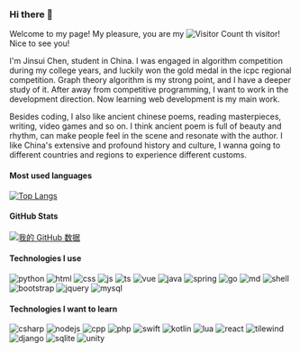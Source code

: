 ### Hi there 👋

Welcome to my page! My pleasure, you are my ![Visitor Count](https://profile-counter.glitch.me/jinsuichen/count.svg) th visitor! Nice to see you!

I'm Jinsui Chen, student in China. I was engaged in algorithm competition during my college years, and luckily won the gold medal in the icpc regional competition. Graph theory algorithm is my strong point, and I have a deeper study of it. After away from competitive programming, I want to work in the development direction. Now learning web development is my main work.

Besides coding, I also like ancient chinese poems, reading masterpieces, writing, video games and so on. I think ancient poem is full of beauty and rhythm, can make people feel in the scene and resonate with the author. I like China's extensive and profound history and culture, I wanna going to different countries and regions to experience different customs.

#### Most used languages

[![Top Langs](https://github-readme-stats.vercel.app/api/top-langs/?username=jinsuichen&layout=compact)](https://github.com/jinsuichen/github-readme-stats)

#### GitHub Stats

[![我的 GitHub 数据](https://github-readme-stats.vercel.app/api?username=jinsuichen)]()



#### Technologies I use


![python](https://img.shields.io/badge/Python-3776AB?style=for-the-badge&logo=python&logoColor=white)
![html](https://img.shields.io/badge/HTML-239120?style=for-the-badge&logo=html5&logoColor=white)
![css](https://img.shields.io/badge/CSS-239120?&style=for-the-badge&logo=css3&logoColor=white)
![js](https://img.shields.io/badge/JavaScript-F7DF1E?style=for-the-badge&logo=javascript&logoColor=black)
![ts](https://img.shields.io/badge/TypeScript-007ACC?style=for-the-badge&logo=typescript&logoColor=white)
![vue](https://img.shields.io/badge/Vue.js-35495E?style=for-the-badge&logo=vue.js&logoColor=4FC08D)
![java](https://img.shields.io/badge/Java-ED8B00?style=for-the-badge&logo=java&logoColor=white)
![spring](https://img.shields.io/badge/Spring-6DB33F?style=for-the-badge&logo=spring&logoColor=white)
![go](https://img.shields.io/badge/Go-00ADD8?style=for-the-badge&logo=go&logoColor=white)
![md](https://img.shields.io/badge/Markdown-000000?style=for-the-badge&logo=markdown&logoColor=white)
![shell](https://img.shields.io/badge/Shell_Script-121011?style=for-the-badge&logo=gnu-bash&logoColor=white)
![bootstrap](https://img.shields.io/badge/Bootstrap-563D7C?style=for-the-badge&logo=bootstrap&logoColor=white)
![jquery](https://img.shields.io/badge/jQuery-0769AD?style=for-the-badge&logo=jquery&logoColor=white)
![mysql](https://img.shields.io/badge/MySQL-00000F?style=for-the-badge&logo=mysql&logoColor=white)

#### Technologies I want to learn

![csharp](https://img.shields.io/badge/C%23-239120?style=for-the-badge&logo=c-sharp&logoColor=white)
![nodejs](https://img.shields.io/badge/Node.js-43853D?style=for-the-badge&logo=node.js&logoColor=white)
![cpp](https://img.shields.io/badge/C%2B%2B-00599C?style=for-the-badge&logo=c%2B%2B&logoColor=white)
![php](https://img.shields.io/badge/PHP-777BB4?style=for-the-badge&logo=php&logoColor=white)
![swift](https://img.shields.io/badge/Swift-FA7343?style=for-the-badge&logo=swift&logoColor=white)
![kotlin](https://img.shields.io/badge/Kotlin-0095D5?&style=for-the-badge&logo=kotlin&logoColor=white)
![lua](	https://img.shields.io/badge/Lua-2C2D72?style=for-the-badge&logo=lua&logoColor=white)
![react](https://img.shields.io/badge/React-20232A?style=for-the-badge&logo=react&logoColor=61DAFB)
![tilewind](https://img.shields.io/badge/Tailwind_CSS-38B2AC?style=for-the-badge&logo=tailwind-css&logoColor=white)
![django](https://img.shields.io/badge/Django-092E20?style=for-the-badge&logo=django&logoColor=white)
![sqlite](https://img.shields.io/badge/SQLite-07405E?style=for-the-badge&logo=sqlite&logoColor=white)
![unity](https://img.shields.io/badge/Unity-100000?style=for-the-badge&logo=unity&logoColor=white)
